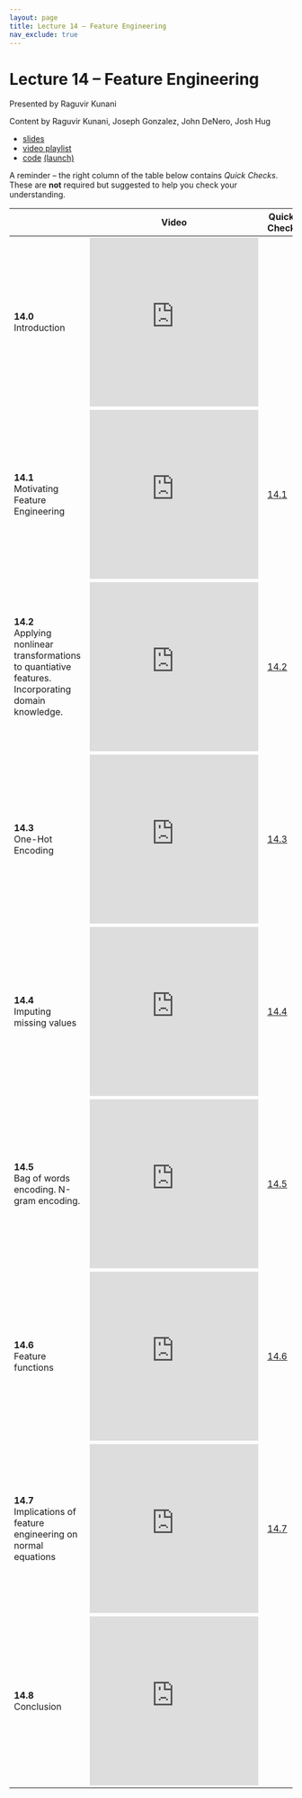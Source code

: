 ```yaml
---
layout: page
title: Lecture 14 – Feature Engineering
nav_exclude: true
---
```


# Lecture 14 – Feature Engineering

Presented by Raguvir Kunani

Content by Raguvir Kunani, Joseph Gonzalez, John DeNero, Josh Hug
  
- [slides](https://docs.google.com/presentation/d/1N8mYt_UODGB5yyDBUEHEcaWLaDs77FQYUToja-3AUg0/edit?usp=sharing)
- [video playlist](https://www.youtube.com/playlist?list=PLQCcNQgUcDfpsFgBxMjkFrTjBU0BlU8RO)
- [code](https://github.com/DS-100/su21/blob/main/lec/lec14/lec14.ipynb) [(launch)](https://data100.datahub.berkeley.edu/hub/user-redirect/git-sync?repo=https://github.com/DS-100/su21&subPath=lec/lec14/)

A reminder – the right column of the table below contains _Quick Checks_. These are **not** required but suggested to help you check your understanding.

<table>
<colgroup>
<col style="width: 25%" />
<col style="width: 25%" />
<col style="width: 25%" />
</colgroup>
<thead>
<tr class="header">
<th></th>
<th>Video</th>
<th>Quick Check</th>
</tr>
</thead>
<tbody>
<tr>
<td><strong>14.0</strong> <br>Introduction</td>
<td><iframe width="300" height="300" height src="https://www.youtube.com/embed/1KAiFFLU7PU" frameborder="0" allow="accelerometer; autoplay; encrypted-media; gyroscope; picture-in-picture" allowfullscreen></iframe></td>
<td></td>
</tr>
<tr>
<td><strong>14.1</strong> <br>Motivating Feature Engineering</td>
<td><iframe width="300" height="300" height src="https://www.youtube.com/embed/v_etkwPZwX4" frameborder="0" allow="accelerometer; autoplay; encrypted-media; gyroscope; picture-in-picture" allowfullscreen></iframe></td>
<td><a href="https://docs.google.com/forms/d/e/1FAIpQLScyux_DsA0qAzr0yvjE5vorFPoJfoHOoe_t4thMbE8vLPfB_g/viewform" target="\_blank">14.1</a></td>
</tr>
<tr>
<td><strong>14.2</strong> <br>Applying nonlinear transformations to quantiative features. Incorporating domain knowledge.</td>
<td><iframe width="300" height="300" height src="https://www.youtube.com/embed/gfDAAGTfu2M" frameborder="0" allow="accelerometer; autoplay; encrypted-media; gyroscope; picture-in-picture" allowfullscreen></iframe></td>
<td><a href="https://docs.google.com/forms/d/e/1FAIpQLSe8jIFPF5inlqtWsRNhdDfXUojWsxMmUrADFxPpArylxfrLLQ/viewform" target="\_blank">14.2</a></td>
</tr>
<tr>
<td><strong>14.3</strong> <br>One-Hot Encoding</td>
<td><iframe width="300" height="300" height src="https://www.youtube.com/embed/j0fkFqspEWM" frameborder="0" allow="accelerometer; autoplay; encrypted-media; gyroscope; picture-in-picture" allowfullscreen></iframe></td>
<td><a href="https://docs.google.com/forms/d/e/1FAIpQLSfu6YB8ize7sXZQZl9MTGV3-OcnsemtGjag9-Qis9fHv-2mzw/viewform" target="\_blank">14.3</a></td>
</tr>
<tr>
<td><strong>14.4</strong> <br>Imputing missing values</td>
<td><iframe width="300" height="300" height src="https://www.youtube.com/embed/mpMi26e2QBc" frameborder="0" allow="accelerometer; autoplay; encrypted-media; gyroscope; picture-in-picture" allowfullscreen></iframe></td>
<td><a href="https://docs.google.com/forms/d/e/1FAIpQLSeq4euOO-Y0geDGBOUDllcHWTy-pj6dll7U-JNxCBxcD3t2tw/viewform" target="\_blank">14.4</a></td>
</tr>
<tr>
<td><strong>14.5</strong> <br>Bag of words encoding. N-gram encoding.</td>
<td><iframe width="300" height="300" height src="https://www.youtube.com/embed/uYJ7_NKQgWQ" frameborder="0" allow="accelerometer; autoplay; encrypted-media; gyroscope; picture-in-picture" allowfullscreen></iframe></td>
<td><a href="https://docs.google.com/forms/d/e/1FAIpQLSdQkcFB-SYdi8WzZ-cW1qLG8HoljTBT8coi4SpzE6JGotFTnw/viewform" target="\_blank">14.5</a></td>
</tr>
<tr>
<td><strong>14.6</strong> <br>Feature functions</td>
<td><iframe width="300" height="300" height src="https://www.youtube.com/embed/7V2ZP2kfeXg" frameborder="0" allow="accelerometer; autoplay; encrypted-media; gyroscope; picture-in-picture" allowfullscreen></iframe></td>
<td><a href="https://docs.google.com/forms/d/e/1FAIpQLSdt0gxF-2PRhesAOLXvnChaBnEsu3NiRx24VgEb0MVuNlHN7w/viewform" target="\_blank">14.6</a></td>
</tr>
<tr>
<td><strong>14.7</strong> <br>Implications of feature engineering on normal equations</td>
<td><iframe width="300" height="300" height src="https://www.youtube.com/embed/pZx6zqgZVwM" frameborder="0" allow="accelerometer; autoplay; encrypted-media; gyroscope; picture-in-picture" allowfullscreen></iframe></td>
<td><a href="https://docs.google.com/forms/d/e/1FAIpQLSeK3kUpnDeE5nhZvG75ApIA4YxdbkxhpXOwP2Ner3tKrCGnZA/viewform" target="\_blank">14.7</a></td>
</tr>
<tr>
<td><strong>14.8</strong> <br>Conclusion</td>
<td><iframe width="300" height="300" height src="https://www.youtube.com/embed/J4H4CxMfu10" frameborder="0" allow="accelerometer; autoplay; encrypted-media; gyroscope; picture-in-picture" allowfullscreen></iframe></td>
<td></td>
</tr>
</tbody>
</table>



